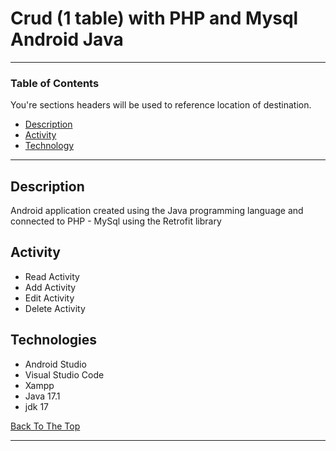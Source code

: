 # Crud (1 table) with PHP and Mysql Android Java

---

### Table of Contents

You're sections headers will be used to reference location of destination.

- [Description](#description)
- [Activity](#activity)
- [Technology](#technologies)

---

## Description

Android application created using the Java programming language and connected to PHP - MySql using the Retrofit library


## Activity

- Read Activity
- Add Activity
- Edit Activity
- Delete Activity

## Technologies

- Android Studio
- Visual Studio Code
- Xampp
- Java 17.1
- jdk 17

[Back To The Top](#academic-data-app)

---
